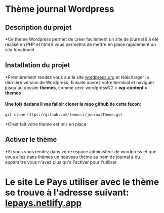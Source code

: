 # Thème journal Wordpress

## Description du projet
*Ce thème Wordpress permet de créer facilement un site de journal il à été réalisé en PHP et html il vous permettra de mettre en place rapidement un site fonctionel

## Installation du projet
*Premièrement rendez vous sur le site [wordpress.org](https://fr.wordpress.org/download/) et télécharger la dernière version de Wordpress,
Ensuite ouvrez votre terminal et naviguer jusqu'au dossier **themes**,
comme ceci: wordpress6.2 > **wp-content > themes**

#### Une fois dedans il vas falloir cloner le repo github de cette facon:

```sh
git clone https://github.com/leoncci/journalTheme.git
```

*C'est fait votre thème est mis en place

## Activer le thème
*Si vous vous rendez dans votre espace administeur de wordpress et que vous allez dans thèmes un nouveau thème au nom de journal à du apparaître vous n'avez plus qu'a l'activer pour l'utiliser

# Le site Le Pays utiliser avec le thème se trouve à l'adresse suivant: [lepays.netlify.app](https://lepays.netlify.app/)